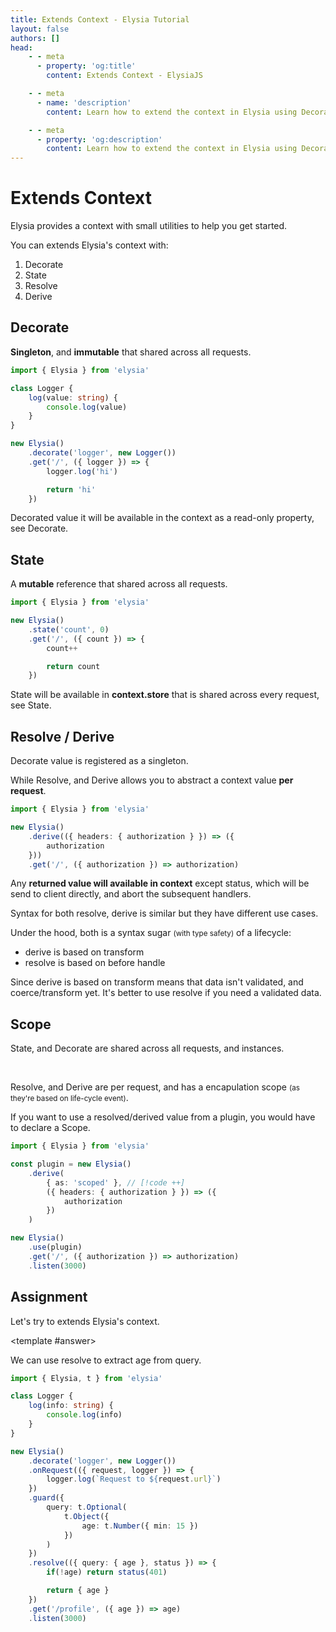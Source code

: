 ```yaml
---
title: Extends Context - Elysia Tutorial
layout: false
authors: []
head:
    - - meta
      - property: 'og:title'
        content: Extends Context - ElysiaJS

    - - meta
      - name: 'description'
        content: Learn how to extend the context in Elysia using Decorate, State, Resolve, and Derive to enhance your web applications.

    - - meta
      - property: 'og:description'
        content: Learn how to extend the context in Elysia using Decorate, State, Resolve, and Derive to enhance your web applications.
---
```


<script setup lang="ts">
import { Elysia } from 'elysia'

import Editor from '../../../components/xiao/playground/playground.vue'
import DocLink from '../../../components/xiao/doc-link/doc-link.vue'
import Playground from '../../../components/nearl/playground.vue'

import { code, testcases } from './data'
</script>

<Editor :code="code" :testcases="testcases">

# Extends Context

Elysia provides a context with small utilities to help you get started.

You can extends Elysia's context with:
1. <DocLink href="/essential/handler.html#decorate">Decorate</DocLink>
2. <DocLink href="/essential/handler.html#state">State</DocLink>
3. <DocLink href="/essential/handler.html#resolve">Resolve</DocLink>
4. <DocLink href="/essential/handler.html#derive">Derive</DocLink>

## Decorate
**Singleton**, and **immutable** that shared across all requests.

```typescript
import { Elysia } from 'elysia'

class Logger {
    log(value: string) {
        console.log(value)
    }
}

new Elysia()
    .decorate('logger', new Logger())
    .get('/', ({ logger }) => {
        logger.log('hi')

        return 'hi'
    })
```

Decorated value it will be available in the context as a read-only property, see <DocLink href="/essential/handler.html#decorate">Decorate</DocLink>.

## State
A **mutable** reference that shared across all requests.

```typescript
import { Elysia } from 'elysia'

new Elysia()
	.state('count', 0)
	.get('/', ({ count }) => {
		count++

		return count
	})
```

State will be available in **context.store** that is shared across every request, see <DocLink href="/essential/handler.html#state">State</DocLink>.

## Resolve / Derive

<DocLink href="/essential/handler.html#decorate">Decorate</DocLink> value is registered as a singleton.

While <DocLink href="/essential/handler.html#resolve">Resolve</DocLink>, and <DocLink href="/essential/handler.html#derive">Derive</DocLink> allows you to abstract a context value **per request**.

```typescript
import { Elysia } from 'elysia'

new Elysia()
	.derive(({ headers: { authorization } }) => ({
		authorization
	}))
	.get('/', ({ authorization }) => authorization)
```

Any **returned value will available in context** except status, which will be send to client directly, and abort the subsequent handlers.

Syntax for both <DocLink href="/essential/handler.html#resolve">resolve</DocLink>, <DocLink href="/essential/handler.html#derive">derive</DocLink> is similar but they have different use cases.

Under the hood, both is a syntax sugar <small>(with type safety)</small> of a lifecycle:
- <DocLink href="/essential/handler.html#derive">derive</DocLink> is based on <DocLink href="/essential/life-cycle.html#transform">transform</DocLink>
- <DocLink href="/essential/handler.html#resolve">resolve</DocLink> is based on <DocLink href="/essential/life-cycle.html#before-handle">before handle</DocLink>

Since <DocLink href="/essential/handler.html#resolve">derive</DocLink> is based on <DocLink href="/essential/life-cycle.html#transform">transform</DocLink> means that data isn't validated, and coerce/transform yet. It's better to use <DocLink href="/essential/handler.html#resolve">resolve</DocLink> if you need a validated data.

## Scope
<DocLink href="/essential/handler.html#state">State</DocLink>, and <DocLink href="/essential/handler.html#decorate">Decorate</DocLink> are shared across all requests, and instances.

<br />

<DocLink href="/essential/handler.html#resolve">Resolve</DocLink>, and <DocLink href="/essential/handler.html#derive">Derive</DocLink> are per request, and has a encapulation scope <small>(as they're based on life-cycle event)</small>.

If you want to use a resolved/derived value from a plugin, you would have to declare a <DocLink href="/essential/plugin.html#scope">Scope</DocLink>.

```typescript
import { Elysia } from 'elysia'

const plugin = new Elysia()
	.derive(
		{ as: 'scoped' }, // [!code ++]
		({ headers: { authorization } }) => ({
			authorization
		})
	)

new Elysia()
	.use(plugin)
	.get('/', ({ authorization }) => authorization)
	.listen(3000)
```

## Assignment

Let's try to extends Elysia's context.

<template #answer>

We can use <DocLink href="/essential/handler.html#resolve">resolve</DocLink> to extract age from query.

```typescript
import { Elysia, t } from 'elysia'

class Logger {
	log(info: string) {
		console.log(info)
	}
}

new Elysia()
	.decorate('logger', new Logger())
	.onRequest(({ request, logger }) => {
		logger.log(`Request to ${request.url}`)
	})
	.guard({
		query: t.Optional(
			t.Object({
				age: t.Number({ min: 15 })
			})
		)
	})
	.resolve(({ query: { age }, status }) => {
		if(!age) return status(401)

		return { age }
	})
	.get('/profile', ({ age }) => age)
	.listen(3000)
```

</template>

</Editor>
